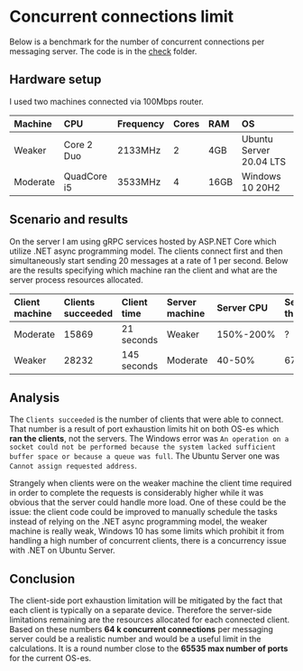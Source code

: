 # Concurrent connections limit

Below is a benchmark for the number of concurrent connections per messaging server. The code is in the [check](../check/) folder.

## Hardware setup

I used two machines connected via 100Mbps router.

| Machine     | CPU         | Frequency | Cores | RAM  | OS                      |
| :---------- | :---------  | :-------- | :---- | :--- | :---------------------- |
| Weaker      | Core 2 Duo  | 2133MHz   | 2     | 4GB  | Ubuntu Server 20.04 LTS |
| Moderate    | QuadCore i5 | 3533MHz   | 4     | 16GB | Windows 10 20H2         |

## Scenario and results

On the server I am using gRPC services hosted by ASP.NET Core which utilize .NET async programming model. The clients connect first and then simultaneously start sending 20 messages at a rate of 1 per second. Below are the results specifying which machine ran the client and what are the server process resources allocated.

| Client machine | Clients succeeded | Client time | Server machine | Server CPU | Server threads | Server RAM |
| :------------- | :---------------- | :---------- | :------------- | :--------- | :------------- | :--------- |
| Moderate       | 15869             | 21 seconds  | Weaker         | 150%-200%  | ?              | 1.3GB      |
| Weaker         | 28232             | 145 seconds | Moderate       | 40-50%     | 67             | 3.55GB     |

## Analysis

The `Clients succeeded` is the number of clients that were able to connect. That number is a result of port exhaustion limits hit on both OS-es which **ran the clients**, not the servers. The Windows error was `An operation on a socket could not be performed because the system lacked sufficient buffer space or because a queue was full`. The Ubuntu Server one was `Cannot assign requested address`.

Strangely when clients were on the weaker machine the client time required in order to complete the requests is considerably higher while it was obvious that the server could handle more load. One of these could be the issue: the client code could be improved to manually schedule the tasks instead of relying on the .NET async programming model, the weaker machine is really weak, Windows 10 has some limits which prohibit it from handling a high number of concurrent clients, there is a concurrency issue with .NET on Ubuntu Server.

## Conclusion

The client-side port exhaustion limitation will be mitigated by the fact that each client is typically on a separate device. Therefore the server-side limitations remaining are the resources allocated for each connected client. Based on these numbers **64 k concurrent connections** per messaging server could be a realistic number and would be a useful limit in the calculations. It is a round number close to the **65535 max number of ports** for the current OS-es.
